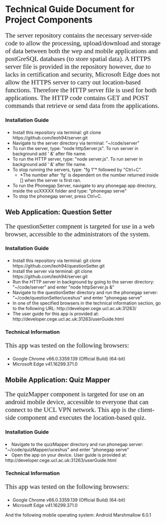 <h1>Technical Guide Document for Project Components</h1>
<p style="font-family:calibri;font-size:150%;> The server, quizMapper & questionSetter repositories together collaborate to create a location-based quiz with system architectural functionality provided through servers and postGreSQL databases. This document is to be used as a technical guide for the 3 components that make this system. </p>

<h2> NodeJS Server: Server </h2>
<p style="font-family:calibri;font-size:150%;"> 
The server repository contains the necessary server-side code to allow the processing, upload/download and storage of data between both the wep and mobile applications and postGreSQL databases (to store spatial data). A HTTPS server file is provided in the repository however, due to lacks in certification and security, Microsoft Edge does not allow the HTTPS server to carry out location-based functions. Therefore the HTTP server file is used for both applications. The HTTP code contains GET and POST commands that retrieve or send data from the applications. 
</p>

<h3> Installation Guide </h3>
<p style="font-family:calibri;font-size:150%;">
<ul>
<li>Install this repository via terminal: git clone https://github.com/leoh94/server.git </li>
<li>Navigate to the server directory via terminal: "~/code/server"</li>
<li>To run the server, type: "node httpServer.js". To run server in background add ' &' after file name.</li>
<li>To run the HTTP server, type: "node server.js". To run server in background add ' &' after file name.</li>
<li>To stop running the servers, type: "fg 1"* followed by "Ctrl+C". 
          <ul><li>*The number after 'fg' is dependent on the number returned inside [] when the server is first ran.</li></ul>
<li>To run the Phonegap Server, navigate to any phonegap app directory, inside the ucXXXXX folder and type: "phonegap serve"</li>
<li>To stop the phonegap server, press Ctrl+C.</li>
</ul></p>
                                                        

<h2> Web Application: Question Setter </h2>
<p style="font-family:calibri;font-size:150%;"> The questionSetter compnent is targeted for use in a web browser, accessible to the administrators of the system. </p>
<h3> Installation Guide </h3>
<p style="font-family:calibri; font-size:150%;">
<ul>
<li>Install this repository via terminal: git clone https://github.com/leoh94/questionSetter.git </li>
<li>Install the server via terminal: git clone https://github.com/leoh94/server.git </li>
<li>Run the HTTP server in background by going to the server directory: "~/code/server" and enter "node httpServer.js &"</li>
<li>Navigate to the questionSetter directory and run the phonegap server: "~/code/questionSetter/uceshus" and enter "phonegap serve"</li>
<li>In one of the specified browsers in the technical information section, go to the following URL: http://developer.cege.ucl.ac.uk:31263/ </li>
<li>The user guide for this app is provided at: http://developer.cege.ucl.ac.uk:31263/userGuide.html </li></ul></p>

<h3> Technical Information </h3>
<p style="font-family:calibri; font-size:150%;"> 
This app was tested on the following browsers:
          <ul>
          <li>Google Chrome v66.0.3359.139 (Official Build) (64-bit)</li>
          <li>Microsoft Edge v41.16299.371.0</li>
          </ul></p>

<h2>Mobile Application: Quiz Mapper </h2>
<p style="font-family:calibri;font-size:150%;">The quizMapper component is targeted for use on an android mobile device, accessible to everyone that can connect to the UCL VPN network. This app is the client-side component and executes the location-based quiz.</p>
          <h3> Installation Guide </h3>
          <p style="font-family:calibri;font-size:150%;>
          <ul>
            <li>Install this repository via terminal: git clone https://github.com/leoh94/quizMapper.git </li>
            <li>Install the server via terminal: git clone https:github.com/leoh94/server.git </li>
            <li>Go to https://build.phonegap.com/apps to create the mobile app.</li>
            <li>Copy and paste the quizMapper repository and create a public application.</li>
            <li>Once built for android, scan the QR code with an external QR reader app on your device to initiate download. </li>
            <li>Install the .apk file and make sure location settings are enabled on you phone. </li>
            <li>Run the HTTP server via terminal: "~/code/server" and enter "node httpServer.js &"</li>
            <li>Navigate to the quizMapper directory and run phonegap server: "~/code/quizMapper/uceshus" and enter "phonegap serve"</li>
            <li>Open the app on your device. User guide is provided at: http://developer.cege.ucl.ac.uk:31263/userGuide.html </li>
</ul>
</p>
<h3> Technical Information </h3>
<p style="font-family:calibri; font-size:150%;"> 
This app was tested on the following browsers:
          <ul>
          <li>Google Chrome v66.0.3359.139 (Official Build) (64-bit)</li>
          <li>Microsoft Edge v41.16299.371.0</li>
          </ul>
And the following mobile operating system:
          Android Marshmallow 6.0.1</p>

            
          
            
